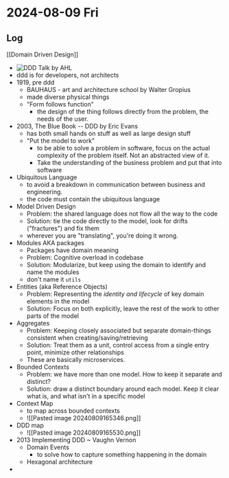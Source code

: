 # 2024-08-09 Fri

## Log

[[Domain Driven Design]]
+ ![DDD Talk by AHL](https://youtu.be/6nrRfCkeAKU)
+ ddd is for developers, not architects
+ 1919, pre ddd
	+ BAUHAUS - art and architecture school by Walter Gropius
	+ made diverse physical things
	+ "Form follows function"
		+ the design of the thing follows directly from the problem, the needs of the user.
+ 2003, The Blue Book -- DDD by Eric Evans
	+ has both small hands on stuff as well as large design stuff
	+ "Put the model to work"
		+ to be able to solve a problem in software, focus on the actual complexity of the problem itself. Not an abstracted view of it.
		+ Take the understanding of the business problem and put that into software
+ Ubiquitous Language
	+ to avoid a breakdown in communication between business and engineering.
	+ the code must contain the ubiquitous language
+ Model Driven Design
	+ Problem: the shared language does not flow all the way to the code
	+ Solution: tie the code directly to the model, look for drifts ("fractures") and fix them
	+ wherever you are "translating", you're doing it wrong.
+ Modules AKA packages
	+ Packages have domain meaning
	+ Problem: Cognitive overload in codebase
	+ Solution: Modularize, but keep using the domain to identify and name the modules
	+ don't name it `utils`
+ Entities (aka Reference Objects)
	+ Problem: Representing the _identity and lifecycle_ of key domain elements in the model
	+ Solution: Focus on both explicitly, leave the rest of the work to other parts of the model
+ Aggregates
	+ Problem: Keeping closely associated but separate domain-things consistent when creating/saving/retrieving
	+ Solution: Treat them as a unit, control access from a single entry point, minimize other relationships
	+ These are basically microservices.
+ Bounded Contexts
	+ Problem: we have more than one model. How to keep it separate and distinct?
	+ Solution: draw a distinct boundary around each model. Keep it clear what is, and what isn't in a specific model
+ Context Map
	+ to map across bounded contexts
	+ ![[Pasted image 20240809165346.png]]
+ DDD map
	+ ![[Pasted image 20240809165530.png]]
+ 2013 Implementing DDD ~ Vaughn Vernon
	+ Domain Events
		+ to solve how to capture something happening in the domain
	+ Hexagonal architecture
+ 